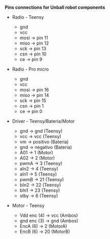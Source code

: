 **Pins connections for Unball robot components** 

- Radio - Teensy
  - gnd
  - vcc
  - mosi     -> pin 11
  - miso     -> pin 12
  - sck 	      -> pin 13
  - csn 	      -> pin 10
  - ce          -> pin 9
- Radio - Pro micro
  - gnd
  - vcc
  - mosi	-> pin 16
  - miso	-> pin 14
  - sck		-> pin 15
  - csn		-> pin 1
  - ce		-> pin 0

- Driver - Teensy/Bateria/Motor
  - gnd		-> gnd (Teensy)
  - vcc		-> vcc (Teensy)
  - vm 		-> positivo (Bateria)
  - gnd 	-> negativo (Bateria)
  - A01		-> 1 (Motor)
  - A02 	-> 2 (Motor)
  - pwmA	-> 3 (Teensy)
  - aIn2 	-> 4 (Teensy)
  - aIn1 	-> 5 (Teensy)
  - pwmB 	-> 21 (Teensy)
  - bIn2 	-> 22 (Teensy)
  - bIn1 	-> 23 (Teensy)
  - stby 	-> 6 (Teensy)

- Motor - Teensy
  - Vdd enc	(4)	-> vcc (Ambos)
  - gnd enc	(3)	-> gnd (Ambos)
  - EncA (6)	        -> 2 (MotorA)
  - EncB (6)	        -> 20 (MotorB)



